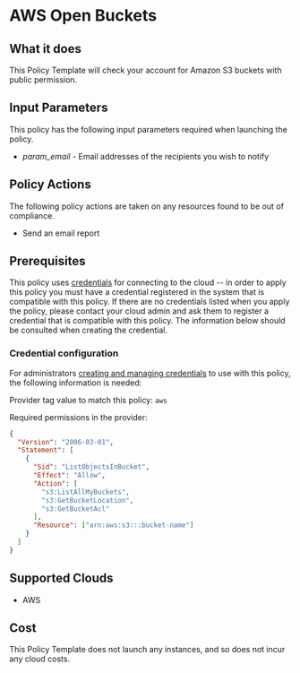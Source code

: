 # AWS Open Buckets

## What it does

This Policy Template will check your account for Amazon S3 buckets with public permission.

## Input Parameters

This policy has the following input parameters required when launching the policy.

- *param_email* - Email addresses of the recipients you wish to notify

## Policy Actions

The following policy actions are taken on any resources found to be out of compliance.

- Send an email report

## Prerequisites

This policy uses [credentials](https://docs.rightscale.com/policies/users/guides/credential_management.html) for connecting to the cloud -- in order to apply this policy you must have a credential registered in the system that is compatible with this policy. If there are no credentials listed when you apply the policy, please contact your cloud admin and ask them to register a credential that is compatible with this policy. The information below should be consulted when creating the credential.

### Credential configuration

For administrators [creating and managing credentials](https://docs.rightscale.com/policies/users/guides/credential_management.html) to use with this policy, the following information is needed:

Provider tag value to match this policy: `aws`

Required permissions in the provider:

```json
{
  "Version": "2006-03-01",
  "Statement": [
    {
      "Sid": "ListObjectsInBucket",
      "Effect": "Allow",
      "Action": [
        "s3:ListAllMyBuckets",
        "s3:GetBucketLocation",
        "s3:GetBucketAcl"
      ],
      "Resource": ["arn:aws:s3:::bucket-name"]
    }
  ]
}
```

## Supported Clouds

- AWS

## Cost

This Policy Template does not launch any instances, and so does not incur any cloud costs.
